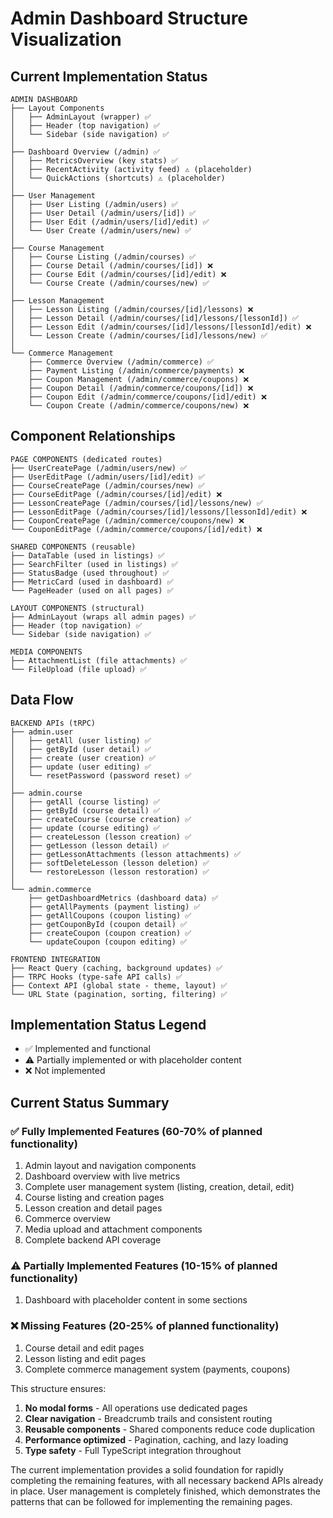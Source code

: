 # Admin Dashboard Structure Visualization

## Current Implementation Status

```
ADMIN DASHBOARD
├── Layout Components
│   ├── AdminLayout (wrapper) ✅
│   ├── Header (top navigation) ✅
│   └── Sidebar (side navigation) ✅
│
├── Dashboard Overview (/admin) ✅
│   ├── MetricsOverview (key stats) ✅
│   ├── RecentActivity (activity feed) ⚠️ (placeholder)
│   └── QuickActions (shortcuts) ⚠️ (placeholder)
│
├── User Management
│   ├── User Listing (/admin/users) ✅
│   ├── User Detail (/admin/users/[id]) ✅
│   ├── User Edit (/admin/users/[id]/edit) ✅
│   └── User Create (/admin/users/new) ✅
│
├── Course Management
│   ├── Course Listing (/admin/courses) ✅
│   ├── Course Detail (/admin/courses/[id]) ❌
│   ├── Course Edit (/admin/courses/[id]/edit) ❌
│   └── Course Create (/admin/courses/new) ✅
│
├── Lesson Management
│   ├── Lesson Listing (/admin/courses/[id]/lessons) ❌
│   ├── Lesson Detail (/admin/courses/[id]/lessons/[lessonId]) ✅
│   ├── Lesson Edit (/admin/courses/[id]/lessons/[lessonId]/edit) ❌
│   └── Lesson Create (/admin/courses/[id]/lessons/new) ✅
│
└── Commerce Management
    ├── Commerce Overview (/admin/commerce) ✅
    ├── Payment Listing (/admin/commerce/payments) ❌
    ├── Coupon Management (/admin/commerce/coupons) ❌
    ├── Coupon Detail (/admin/commerce/coupons/[id]) ❌
    ├── Coupon Edit (/admin/commerce/coupons/[id]/edit) ❌
    └── Coupon Create (/admin/commerce/coupons/new) ❌
```

## Component Relationships

```
PAGE COMPONENTS (dedicated routes)
├── UserCreatePage (/admin/users/new) ✅
├── UserEditPage (/admin/users/[id]/edit) ✅
├── CourseCreatePage (/admin/courses/new) ✅
├── CourseEditPage (/admin/courses/[id]/edit) ❌
├── LessonCreatePage (/admin/courses/[id]/lessons/new) ✅
├── LessonEditPage (/admin/courses/[id]/lessons/[lessonId]/edit) ❌
├── CouponCreatePage (/admin/commerce/coupons/new) ❌
└── CouponEditPage (/admin/commerce/coupons/[id]/edit) ❌

SHARED COMPONENTS (reusable)
├── DataTable (used in listings) ✅
├── SearchFilter (used in listings) ✅
├── StatusBadge (used throughout) ✅
├── MetricCard (used in dashboard) ✅
└── PageHeader (used on all pages) ✅

LAYOUT COMPONENTS (structural)
├── AdminLayout (wraps all admin pages) ✅
├── Header (top navigation) ✅
└── Sidebar (side navigation) ✅

MEDIA COMPONENTS
├── AttachmentList (file attachments) ✅
└── FileUpload (file upload) ✅
```

## Data Flow

```
BACKEND APIs (tRPC)
├── admin.user
│   ├── getAll (user listing) ✅
│   ├── getById (user detail) ✅
│   ├── create (user creation) ✅
│   ├── update (user editing) ✅
│   └── resetPassword (password reset) ✅
│
├── admin.course
│   ├── getAll (course listing) ✅
│   ├── getById (course detail) ✅
│   ├── createCourse (course creation) ✅
│   ├── update (course editing) ✅
│   ├── createLesson (lesson creation) ✅
│   ├── getLesson (lesson detail) ✅
│   ├── getLessonAttachments (lesson attachments) ✅
│   ├── softDeleteLesson (lesson deletion) ✅
│   └── restoreLesson (lesson restoration) ✅
│
└── admin.commerce
    ├── getDashboardMetrics (dashboard data) ✅
    ├── getAllPayments (payment listing) ✅
    ├── getAllCoupons (coupon listing) ✅
    ├── getCouponById (coupon detail) ✅
    ├── createCoupon (coupon creation) ✅
    └── updateCoupon (coupon editing) ✅

FRONTEND INTEGRATION
├── React Query (caching, background updates) ✅
├── TRPC Hooks (type-safe API calls) ✅
├── Context API (global state - theme, layout) ✅
└── URL State (pagination, sorting, filtering) ✅
```

## Implementation Status Legend
- ✅ Implemented and functional
- ⚠️ Partially implemented or with placeholder content
- ❌ Not implemented

## Current Status Summary

### ✅ Fully Implemented Features (60-70% of planned functionality)
1. Admin layout and navigation components
2. Dashboard overview with live metrics
3. Complete user management system (listing, creation, detail, edit)
4. Course listing and creation pages
5. Lesson creation and detail pages
6. Commerce overview
7. Media upload and attachment components
8. Complete backend API coverage

### ⚠️ Partially Implemented Features (10-15% of planned functionality)
1. Dashboard with placeholder content in some sections

### ❌ Missing Features (20-25% of planned functionality)
1. Course detail and edit pages
2. Lesson listing and edit pages
3. Complete commerce management system (payments, coupons)

This structure ensures:
1. **No modal forms** - All operations use dedicated pages
2. **Clear navigation** - Breadcrumb trails and consistent routing
3. **Reusable components** - Shared components reduce code duplication
4. **Performance optimized** - Pagination, caching, and lazy loading
5. **Type safety** - Full TypeScript integration throughout

The current implementation provides a solid foundation for rapidly completing the remaining features, with all necessary backend APIs already in place. User management is completely finished, which demonstrates the patterns that can be followed for implementing the remaining pages.